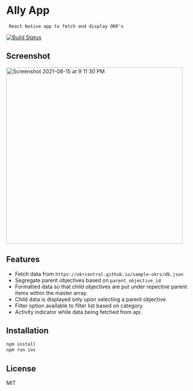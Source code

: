 # Ally App
` React Native app to fetch and display OKR's`

[![Build Status](https://travis-ci.org/joemccann/dillinger.svg?branch=master)](https://github.com/ronyv/AllyApp)

## Screenshot

<img width="473" alt="Screenshot 2021-08-15 at 9 11 30 PM" src="https://user-images.githubusercontent.com/15177814/129484152-6dad666b-2b47-4a81-af3f-7612fb654046.png">

## Features

- Fetch data from `https://okrcentral.github.io/sample-okrs/db.json`
- Segregate parent objectives based on `parent_objective_id` 
- Formatted data so that child objectives are put under repective parent items within the master array.
- Child data is displayed only upon selecting a parent objective.
- Filter option available to filter list based on category
- Activity indicator while data being fetched from api.

## Installation

```sh
npm install
npm run ios
```

## License

MIT

